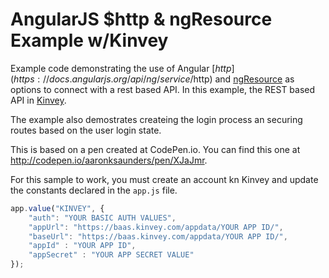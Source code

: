 AngularJS $http & ngResource Example w/Kinvey
===========
Example code demonstrating the use of Angular [$http](https://docs.angularjs.org/api/ng/service/$http) and [ngResource](https://docs.angularjs.org/api/ngResource) as options to connect with a rest based API. In this example, the REST based API in [Kinvey](http://www.kinvey.com).

The example also demostrates createing the login process an securing routes based on the user login state.

This is based on a pen created at CodePen.io. You can find this one at http://codepen.io/aaronksaunders/pen/XJaJmr.

For this sample to work, you must create an account kn Kinvey and update the constants declared in the `app.js` file.

```JavaScript
app.value("KINVEY", {
    "auth": "YOUR BASIC AUTH VALUES",
    "appUrl": "https://baas.kinvey.com/appdata/YOUR APP ID/",
    "baseUrl": "https://baas.kinvey.com/appdata/YOUR APP ID/",
    "appId" : "YOUR APP ID",
    "appSecret" : "YOUR APP SECRET VALUE"
});
```

 
